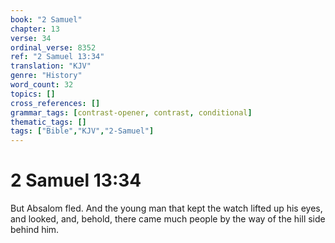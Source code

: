 ```yaml
---
book: "2 Samuel"
chapter: 13
verse: 34
ordinal_verse: 8352
ref: "2 Samuel 13:34"
translation: "KJV"
genre: "History"
word_count: 32
topics: []
cross_references: []
grammar_tags: [contrast-opener, contrast, conditional]
thematic_tags: []
tags: ["Bible","KJV","2-Samuel"]
---
```


# 2 Samuel 13:34

But Absalom fled. And the young man that kept the watch lifted up his eyes, and looked, and, behold, there came much people by the way of the hill side behind him.

